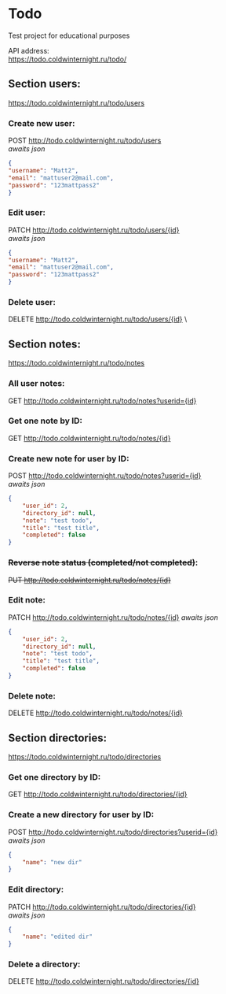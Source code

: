 # Todo
Test project for educational purposes

API address:\
https://todo.coldwinternight.ru/todo/

## Section users:
https://todo.coldwinternight.ru/todo/users

### Create new user:
POST http://todo.coldwinternight.ru/todo/users \
*awaits json*
```json
{
"username": "Matt2",
"email": "mattuser2@mail.com",
"password": "123mattpass2"
}
```

### Edit user:
PATCH http://todo.coldwinternight.ru/todo/users/{id} \
*awaits json*
```json
{
"username": "Matt2",
"email": "mattuser2@mail.com",
"password": "123mattpass2"
}
```

### Delete user:
DELETE http://todo.coldwinternight.ru/todo/users/{id} \


## Section notes:
https://todo.coldwinternight.ru/todo/notes

### All user notes:
GET http://todo.coldwinternight.ru/todo/notes?userid={id}

### Get one note by ID:
GET http://todo.coldwinternight.ru/todo/notes/{id}

### Create new note for user by ID:
POST http://todo.coldwinternight.ru/todo/notes?userid={id} \
*awaits json*
```json
{
    "user_id": 2,
    "directory_id": null,
    "note": "test todo",
    "title": "test title",
    "completed": false
}
```

### ~~Reverse note status (completed/not completed)~~:
~~PUT http://todo.coldwinternight.ru/todo/notes/{id}~~

### Edit note:
PATCH http://todo.coldwinternight.ru/todo/notes/{id}
*awaits json*
```json
{
    "user_id": 2,
    "directory_id": null,
    "note": "test todo",
    "title": "test title",
    "completed": false
}
```

### Delete note:
DELETE http://todo.coldwinternight.ru/todo/notes/{id}


## Section directories:
https://todo.coldwinternight.ru/todo/directories

### Get one directory by ID:
GET http://todo.coldwinternight.ru/todo/directories/{id}

### Create a new directory for user by ID:
POST http://todo.coldwinternight.ru/todo/directories?userid={id} \
*awaits json*
```json
{
    "name": "new dir"
}
```

### Edit directory:
PATCH http://todo.coldwinternight.ru/todo/directories/{id} \
*awaits json*
```json
{
    "name": "edited dir"
}
```

### Delete a directory:
DELETE http://todo.coldwinternight.ru/todo/directories/{id}